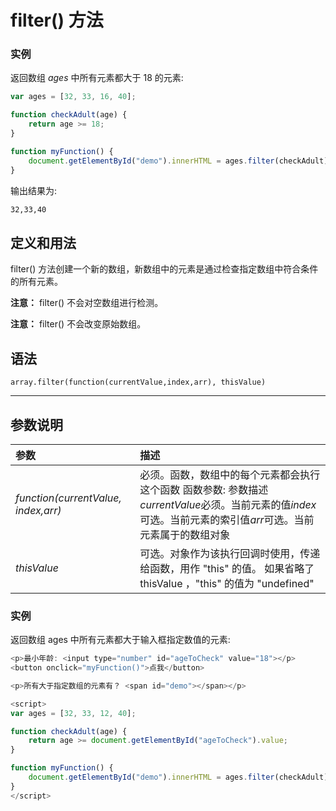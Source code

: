 # filter() 方法

### 实例

返回数组 *ages* 中所有元素都大于 18 的元素:

```js
var ages = [32, 33, 16, 40];

function checkAdult(age) {
    return age >= 18;
}

function myFunction() {
    document.getElementById("demo").innerHTML = ages.filter(checkAdult);
}
```

输出结果为:

```html
32,33,40
```

## 定义和用法

filter() 方法创建一个新的数组，新数组中的元素是通过检查指定数组中符合条件的所有元素。

**注意：** filter() 不会对空数组进行检测。

**注意：** filter() 不会改变原始数组。

## 语法

```
array.filter(function(currentValue,index,arr), thisValue)
```

------

## 参数说明

| 参数                                | 描述                                                         |
| :---------------------------------- | :----------------------------------------------------------- |
| *function(currentValue, index,arr)* | 必须。函数，数组中的每个元素都会执行这个函数 函数参数: 参数描述*currentValue*必须。当前元素的值*index*可选。当前元素的索引值*arr*可选。当前元素属于的数组对象 |
| *thisValue*                         | 可选。对象作为该执行回调时使用，传递给函数，用作 "this" 的值。 如果省略了 thisValue ，"this" 的值为 "undefined" |

### 实例

返回数组 ages 中所有元素都大于输入框指定数值的元素:

```js
<p>最小年龄: <input type="number" id="ageToCheck" value="18"></p>
<button onclick="myFunction()">点我</button>

<p>所有大于指定数组的元素有？ <span id="demo"></span></p>

<script>
var ages = [32, 33, 12, 40];

function checkAdult(age) {
    return age >= document.getElementById("ageToCheck").value;
}

function myFunction() {
    document.getElementById("demo").innerHTML = ages.filter(checkAdult);
}
</script>
```

